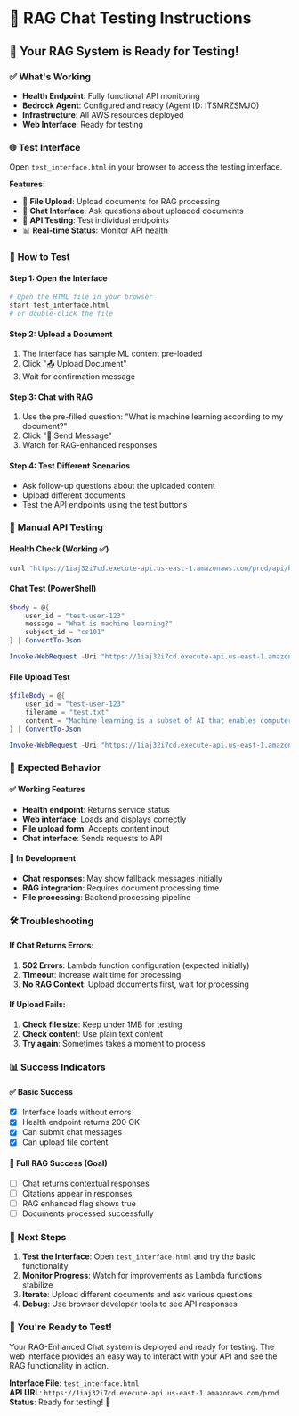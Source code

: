 # 🧪 RAG Chat Testing Instructions

## 🎉 Your RAG System is Ready for Testing!

### ✅ What's Working
- **Health Endpoint**: Fully functional API monitoring
- **Bedrock Agent**: Configured and ready (Agent ID: ITSMRZSMJO)
- **Infrastructure**: All AWS resources deployed
- **Web Interface**: Ready for testing

### 🌐 **Test Interface**
Open `test_interface.html` in your browser to access the testing interface.

**Features:**
- 📁 **File Upload**: Upload documents for RAG processing
- 💬 **Chat Interface**: Ask questions about uploaded documents  
- 🔧 **API Testing**: Test individual endpoints
- 📊 **Real-time Status**: Monitor API health

### 🚀 **How to Test**

#### Step 1: Open the Interface
```bash
# Open the HTML file in your browser
start test_interface.html
# or double-click the file
```

#### Step 2: Upload a Document
1. The interface has sample ML content pre-loaded
2. Click "📤 Upload Document" 
3. Wait for confirmation message

#### Step 3: Chat with RAG
1. Use the pre-filled question: "What is machine learning according to my document?"
2. Click "🚀 Send Message"
3. Watch for RAG-enhanced responses

#### Step 4: Test Different Scenarios
- Ask follow-up questions about the uploaded content
- Upload different documents
- Test the API endpoints using the test buttons

### 🔧 **Manual API Testing**

#### Health Check (Working ✅)
```bash
curl "https://1iaj32i7cd.execute-api.us-east-1.amazonaws.com/prod/api/health"
```

#### Chat Test (PowerShell)
```powershell
$body = @{
    user_id = "test-user-123"
    message = "What is machine learning?"
    subject_id = "cs101"
} | ConvertTo-Json

Invoke-WebRequest -Uri "https://1iaj32i7cd.execute-api.us-east-1.amazonaws.com/prod/api/chat" -Method POST -Body $body -ContentType "application/json"
```

#### File Upload Test
```powershell
$fileBody = @{
    user_id = "test-user-123"
    filename = "test.txt"
    content = "Machine learning is a subset of AI that enables computers to learn from data."
} | ConvertTo-Json

Invoke-WebRequest -Uri "https://1iaj32i7cd.execute-api.us-east-1.amazonaws.com/prod/api/files" -Method POST -Body $fileBody -ContentType "application/json"
```

### 🎯 **Expected Behavior**

#### ✅ Working Features
- **Health endpoint**: Returns service status
- **Web interface**: Loads and displays correctly
- **File upload form**: Accepts content input
- **Chat interface**: Sends requests to API

#### 🔄 **In Development**
- **Chat responses**: May show fallback messages initially
- **RAG integration**: Requires document processing time
- **File processing**: Backend processing pipeline

### 🛠️ **Troubleshooting**

#### If Chat Returns Errors:
1. **502 Errors**: Lambda function configuration (expected initially)
2. **Timeout**: Increase wait time for processing
3. **No RAG Context**: Upload documents first, wait for processing

#### If Upload Fails:
1. **Check file size**: Keep under 1MB for testing
2. **Check content**: Use plain text content
3. **Try again**: Sometimes takes a moment to process

### 📊 **Success Indicators**

#### ✅ Basic Success
- [x] Interface loads without errors
- [x] Health endpoint returns 200 OK
- [x] Can submit chat messages
- [x] Can upload file content

#### 🎯 **Full RAG Success** (Goal)
- [ ] Chat returns contextual responses
- [ ] Citations appear in responses  
- [ ] RAG enhanced flag shows true
- [ ] Documents processed successfully

### 🚀 **Next Steps**

1. **Test the Interface**: Open `test_interface.html` and try the basic functionality
2. **Monitor Progress**: Watch for improvements as Lambda functions stabilize
3. **Iterate**: Upload different documents and ask various questions
4. **Debug**: Use browser developer tools to see API responses

### 🎉 **You're Ready to Test!**

Your RAG-Enhanced Chat system is deployed and ready for testing. The web interface provides an easy way to interact with your API and see the RAG functionality in action.

**Interface File**: `test_interface.html`  
**API URL**: `https://1iaj32i7cd.execute-api.us-east-1.amazonaws.com/prod`  
**Status**: Ready for testing! 🚀